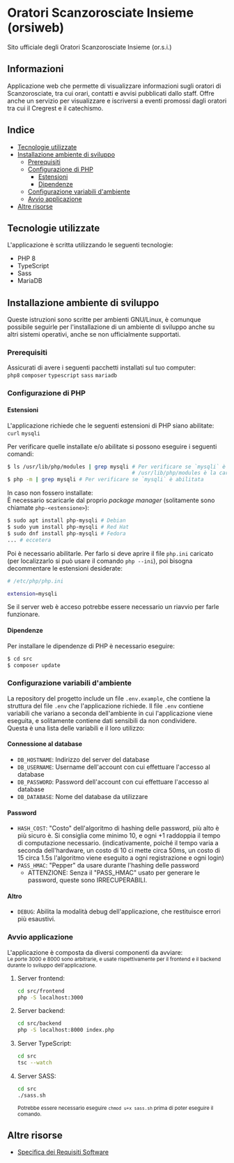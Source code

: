 # Oratori Scanzorosciate Insieme (orsiweb)
Sito ufficiale degli Oratori Scanzorosciate Insieme (or.s.i.)

## Informazioni
Applicazione web che permette di visualizzare informazioni sugli oratori di Scanzorosciate, tra cui orari, contatti e avvisi pubblicati dallo staff. Offre anche un servizio per visualizzare e iscriversi a eventi promossi dagli oratori tra cui il Cregrest e il catechismo.

## Indice
- [Tecnologie utilizzate](#tecnologie-utilizzate)
- [Installazione ambiente di sviluppo](#installazione-ambiente-di-sviluppo)
    - [Prerequisiti](#prerequisiti)
    - [Configurazione di PHP](#configurazione-di-php)
        - [Estensioni](#estensioni)
        - [Dipendenze](#dipendenze)
    - [Configurazione variabili d'ambiente](#configurazione-variabili-dambiente)
    - [Avvio applicazione](#avvio-applicazione)
- [Altre risorse](#altre-risorse)

## Tecnologie utilizzate
L'applicazione è scritta utilizzando le seguenti tecnologie:
- PHP 8
- TypeScript
- Sass
- MariaDB

## Installazione ambiente di sviluppo
Queste istruzioni sono scritte per ambienti GNU/Linux, è comunque possibile seguirle per l'installazione di un ambiente di sviluppo anche su altri sistemi operativi, anche se non ufficialmente supportati.
### Prerequisiti
Assicurati di avere i seguenti pacchetti installati sul tuo computer:<br>
`php8` `composer` `typescript` `sass` `mariadb`

### Configurazione di PHP
#### Estensioni
L'applicazione richiede che le seguenti estensioni di PHP siano abilitate:<br>
`curl` `mysqli`

Per verificare quelle installate e/o abilitate si possono eseguire i seguenti comandi:
```bash
$ ls /usr/lib/php/modules | grep mysqli # Per verificare se `mysqli` è scaricata (non necessariamente abilitata).
                                        # /usr/lib/php/modules è la cartella di installazione di default
$ php -m | grep mysqli # Per verificare se `mysqli` è abilitata
```

In caso non fossero installate:<br>
È necessario scaricarle dal proprio *package manager* (solitamente sono chiamate `php-<estensione>`):
```bash
$ sudo apt install php-mysqli # Debian
$ sudo yum install php-mysqli # Red Hat
$ sudo dnf install php-mysqli # Fedora
... # eccetera
```
Poi è necessario abilitarle. Per farlo si deve aprire il file `php.ini` caricato (per localizzarlo si può usare il comando `php --ini`), poi bisogna decommentare le estensioni desiderate:
```bash
# /etc/php/php.ini

extension=mysqli
```
Se il server web è acceso potrebbe essere necessario un riavvio per farle funzionare.
#### Dipendenze
Per installare le dipendenze di PHP è necessario eseguire:
```bash
$ cd src
$ composer update
```

### Configurazione variabili d'ambiente
La repository del progetto include un file `.env.example`, che contiene la struttura del file `.env` che l'applicazione richiede. Il file `.env` contiene variabili che variano a seconda dell'ambiente in cui l'applicazione viene eseguita, e solitamente contiene dati sensibili da non condividere.<br>
Questa è una lista delle variabili e il loro utilizzo:<br>
#### Connessione al database
- `DB_HOSTNAME`: Indirizzo del server del database
- `DB_USERNAME`: Username dell'account con cui effettuare l'accesso al database
- `DB_PASSWORD`: Password dell'account con cui effettuare l'accesso al database
- `DB_DATABASE`: Nome del database da utilizzare

#### Password
- `HASH_COST`: "Costo" dell'algoritmo di hashing delle password, più alto è più sicuro è. Si consiglia come minimo 10, e ogni +1 raddoppia il tempo di computazione necessario. (indicativamente, poiché il tempo varia a seconda dell'hardware, un costo di 10 ci mette circa 50ms, un costo di 15 circa 1.5s l'algoritmo viene eseguito a ogni registrazione e ogni login)
- `PASS_HMAC`: "Pepper" da usare durante l'hashing delle password 
    - ATTENZIONE: Senza il "PASS\_HMAC" usato per generare le password, queste sono IRRECUPERABILI.

#### Altro
- `DEBUG`: Abilita la modalità debug dell'applicazione, che restituisce errori più esaustivi.

### Avvio applicazione
L'applicazione è composta da diversi componenti da avviare:<br>
<sub>Le porte 3000 e 8000 sono arbitrarie, e usate rispettivamente per il frontend e il backend durante lo sviluppo dell'applicazione.</sub>
1. Server frontend:
    ```bash
    cd src/frontend
    php -S localhost:3000
    ```
2. Server backend:
    ```bash
    cd src/backend
    php -S localhost:8000 index.php
    ```
3. Server TypeScript:
    ```bash
    cd src
    tsc --watch
    ```
4. Server SASS:
    ```bash
    cd src
    ./sass.sh
    ```
    <sub>Potrebbe essere necessario eseguire `chmod u+x sass.sh` prima di poter eseguire il comando.</sub>

## Altre risorse
- [Specifica dei Requisiti Software](docs/SRS.md)
